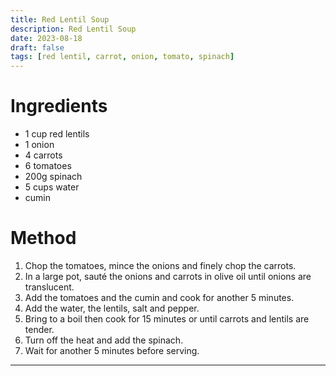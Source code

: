 ```yaml
---
title: Red Lentil Soup
description: Red Lentil Soup
date: 2023-08-18
draft: false
tags: [red lentil, carrot, onion, tomato, spinach]
---
```


# Ingredients
- 1 cup red lentils
- 1 onion
- 4 carrots
- 6 tomatoes
- 200g spinach
- 5 cups water
- cumin

# Method
1. Chop the tomatoes, mince the onions and finely chop the carrots.
1. In a large pot, sauté the onions and carrots in olive oil until onions are translucent.
2. Add the tomatoes and the cumin and cook for another 5 minutes.
3. Add the water, the lentils, salt and pepper.
4. Bring to a boil then cook for 15 minutes or until carrots and lentils are tender.
5. Turn off the heat and add the spinach.
6. Wait for another 5 minutes before serving.

---